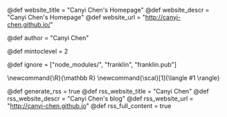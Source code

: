<!--
Add here global page variables to use throughout your
website.
The website_* must be defined for the RSS to work
-->
@def website_title = "Canyi Chen's Homepage"
@def website_descr = "Canyi Chen's Homepage"
@def website_url   = "http://canyi-chen.github.io/"

@def author = "Canyi Chen"

@def mintoclevel = 2

<!--
Add here files or directories that should be ignored by Franklin, otherwise
these files might be copied and, if markdown, processed by Franklin which
you might not want. Indicate directories by ending the name with a `/`.
-->
@def ignore = ["node_modules/", "franklin", "franklin.pub"]

<!--
Add here global latex commands to use throughout your
pages. It can be math commands but does not need to be.
For instance:
* \newcommand{\phrase}{This is a long phrase to copy.}
-->
\newcommand{\R}{\mathbb R}
\newcommand{\scal}[1]{\langle #1 \rangle}

<!--
Configure
-->
@def  generate_rss = true
@def  rss_website_title = "Canyi Chen"
@def  rss_website_descr = "Canyi Chen's blog"
@def  rss_website_url   = "http://canyi-chen.github.io"
@def  rss_full_content = true